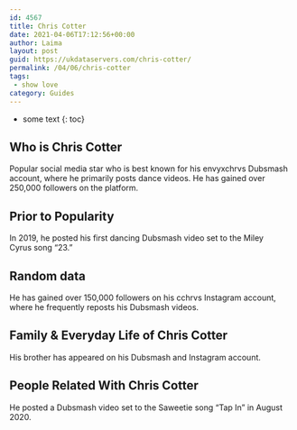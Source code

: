 ```yaml
---
id: 4567
title: Chris Cotter
date: 2021-04-06T17:12:56+00:00
author: Laima
layout: post
guid: https://ukdataservers.com/chris-cotter/
permalink: /04/06/chris-cotter
tags:
 - show love
category: Guides
---
```


* some text
{: toc}


## Who is Chris Cotter
                  
                  
                  
Popular social media star who is best known for his envyxchrvs Dubsmash account, where he primarily posts dance videos. He has gained over 250,000 followers on the platform. 
                  
              
            
              
            
                
                
                
## Prior to Popularity
                  
                  
                  
In 2019, he posted his first dancing Dubsmash video set to the Miley Cyrus song &#8220;23.&#8221;
                  
              
            
              
            
                
                
                
## Random data
                  
                  
                  
He has gained over 150,000 followers on his cchrvs Instagram account, where he frequently reposts his Dubsmash videos. 
                  
              
            
              
            
                
                
                
## Family & Everyday Life of Chris Cotter
                  
                  
                  
His brother has appeared on his Dubsmash and Instagram account. 
                  
              
            
              
            
                
                
                
## People Related With Chris Cotter
                  
                  
                  
He posted a Dubsmash video set to the Saweetie song &#8220;Tap In&#8221; in August 2020.
                  
              
            
              
            
                
              
            
              
              
            
            
              
            
          
          
          